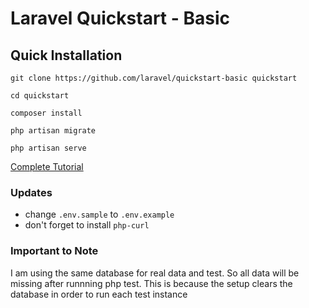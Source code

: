# Laravel Quickstart - Basic

## Quick Installation

    git clone https://github.com/laravel/quickstart-basic quickstart

    cd quickstart

    composer install

    php artisan migrate

    php artisan serve

[Complete Tutorial](https://laravel.com/docs/9.x)


### Updates 
- change `.env.sample` to `.env.example`
- don't forget to install `php-curl`

### Important to Note
I am using the same database for real data and test. So all data will be missing after runnning php test. This is because the setup clears the database in order to run each test instance
